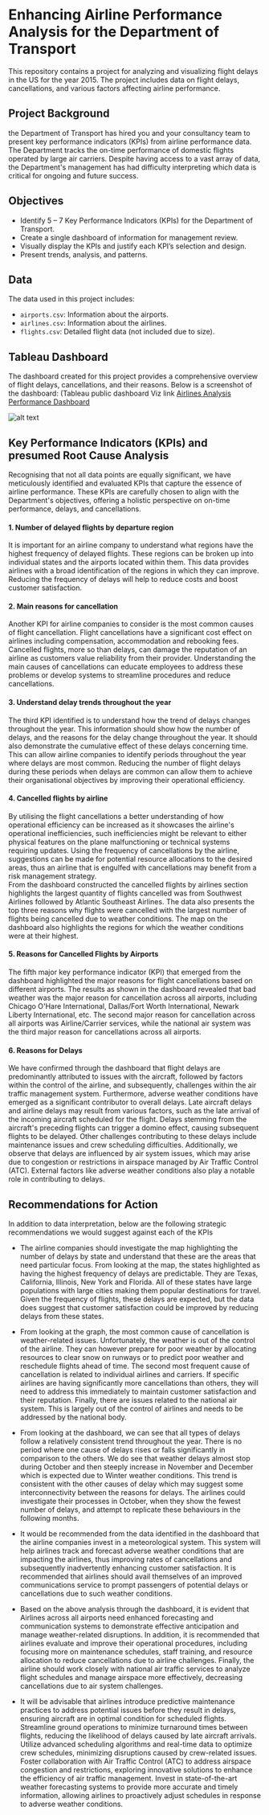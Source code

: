 # Enhancing Airline Performance Analysis for the Department of Transport
This repository contains a project for analyzing and visualizing flight delays in the US for the year 2015. The project includes data on flight delays, cancellations, and various factors affecting airline performance.

## Project Background
the Department of Transport has hired you and your consultancy team to present key performance indicators (KPIs) from airline performance data. The Department tracks the on-time performance of domestic flights operated by large air carriers. Despite having access to a vast array of data, the Department's management has had difficulty interpreting which data is critical for ongoing and future success.

## Objectives
- Identify 5 – 7 Key Performance Indicators (KPIs) for the Department of Transport.
- Create a single dashboard of information for management review.
- Visually display the KPIs and justify each KPI’s selection and design.
- Present trends, analysis, and patterns.

## Data
The data used in this project includes:
- `airports.csv`: Information about the airports.
- `airlines.csv`: Information about the airlines.
- `flights.csv`: Detailed flight data (not included due to size).

## Tableau Dashboard
The dashboard created for this project provides a comprehensive overview of flight delays, cancellations, and their reasons. Below is a screenshot of the dashboard:
(Tableau public dashboard Viz link [Airlines Analysis Performance Dashboard]([https://github.com/rishav21r/Scraping-IMDB-Review-in-R](https://public.tableau.com/views/AirlineanalysisPerformanceDashboard/FlightsDelay?:language=en-US&:sid=&:display_count=n&:origin=viz_share_link))

![alt text][logo]

[logo]: dashboard/flightsdelaydashboard.png "Flights Delay Dashboard"

## Key Performance Indicators (KPIs) and presumed Root Cause Analysis
Recognising that not all data points are equally significant, we have meticulously identified and evaluated KPIs that capture the essence of airline performance. These KPIs are carefully chosen to align with the Department's objectives, offering a holistic perspective on on-time performance, delays, and cancellations.

#### 1. Number of delayed flights by departure region
It is important for an airline company to understand what regions have the highest frequency of delayed flights. These regions can be broken up into individual states and the airports located within them. This data provides airlines with a broad identification of the regions in which they can improve. Reducing the frequency of delays will help to reduce costs and boost customer satisfaction.

#### 2. Main reasons for cancellation
Another KPI for airline companies to consider is the most common causes of flight cancellation. Flight cancellations have a significant cost effect on airlines including compensation, accommodation and rebooking fees. Cancelled flights, more so than delays, can damage the reputation of an airline as customers value reliability from their provider. Understanding the main causes of cancellations can educate employees to address these problems or develop systems to streamline procedures and reduce cancellations.

#### 3. Understand delay trends throughout the year
The third KPI identified is to understand how the trend of delays changes throughout the year. This information should show how the number of delays, and the reasons for the delay change throughout the year. It should also demonstrate the cumulative effect of these delays concerning time. This can allow airline companies to identify periods throughout the year where delays are most common. Reducing the number of flight delays during these periods when delays are common can allow them to achieve their organisational objectives by improving their operational efficiency.

#### 4. Cancelled flights by airline
By utilising the flight cancellations a better understanding of how operational efficiency can be increased as it showcases the airline's operational inefficiencies, such inefficiencies might be relevant to either physical features on the plane malfunctioning or technical systems requiring updates. Using the frequency of cancellations by the airline, suggestions can be made for potential resource allocations to the desired areas, thus an airline that is engulfed with cancellations may benefit from a risk management strategy.  
From the dashboard constructed the cancelled flights by airlines section highlights the largest quantity of flights cancelled was from Southwest Airlines followed by Atlantic Southeast Airlines. The data also presents the top three reasons why flights were cancelled with the largest number of flights being cancelled due to weather conditions. The map on the dashboard also highlights the regions for which the weather conditions were at their highest.

#### 5. Reasons for Cancelled Flights by Airports 
The fifth major key performance indicator (KPI) that emerged from the dashboard highlighted the major reasons for flight cancellations based on different airports. The results as shown in the dashboard revealed that bad weather was the major reason for cancellation across all airports, including Chicago O'Hare International, Dallas/Fort Worth International, Newark Liberty International, etc. The second major reason for cancellation across all airports was Airline/Carrier services, while the national air system was the third major reason for cancellations across all airports.  
 
#### 6. Reasons for Delays

We have confirmed through the dashboard that flight delays are predominantly attributed to issues with the aircraft, followed by factors within the control of the airline, and subsequently, challenges within the air traffic management system. Furthermore, adverse weather conditions have emerged as a significant contributor to overall delays.
Late aircraft delays and airline delays may result from various factors, such as the late arrival of the incoming aircraft scheduled for the flight. Delays stemming from the aircraft's preceding flights can trigger a domino effect, causing subsequent flights to be delayed. Other challenges contributing to these delays include maintenance issues and crew scheduling difficulties.
Additionally, we observe that delays are influenced by air system issues, which may arise due to congestion or restrictions in airspace managed by Air Traffic Control (ATC). External factors like adverse weather conditions also play a notable role in contributing to delays.

## Recommendations for Action
In addition to data interpretation, below are the following strategic recommendations we would suggest against each of the KPIs

- The airline companies should investigate the map highlighting the number of delays by state and understand that these are the areas that need particular focus. From looking at the map, the states highlighted as having the highest frequency of delays are predictable. They are Texas, California, Illinois, New York and Florida. All of these states have large populations with large cities making them popular destinations for travel. Given the frequency of flights, these delays are expected, but the data does suggest that customer satisfaction could be improved by reducing delays from these states.

- From looking at the graph, the most common cause of cancellation is weather-related issues. Unfortunately, the weather is out of the control of the airline. They can however prepare for poor weather by allocating resources to clear snow on runways or to predict poor weather and reschedule flights ahead of time. The second most frequent cause of cancellation is related to individual airlines and carriers. If specific airlines are having significantly more cancellations than others, they will need to address this immediately to maintain customer satisfaction and their reputation. Finally, there are issues related to the national air system. This is largely out of the control of airlines and needs to be addressed by the national body.

- From looking at the dashboard, we can see that all types of delays follow a relatively consistent trend throughout the year. There is no period where one cause of delays rises or falls significantly in comparison to the others. We do see that weather delays almost stop during October and then steeply increase in November and December which is expected due to Winter weather conditions. This trend is consistent with the other causes of delay which may suggest some interconnectivity between the reasons for delays. The airlines could investigate their processes in October, when they show the fewest number of delays, and attempt to replicate these behaviours in the following months.
 
- It would be recommended from the data identified in the dashboard that the airline companies invest in a meteorological system. This system will help airlines track and forecast adverse weather conditions that are impacting the airlines, thus improving rates of cancellations and subsequently inadvertently enhancing customer satisfaction. It is recommended that airlines should avail themselves of an improved communications service to prompt passengers of potential delays or cancellations due to such weather conditions.  
 
- Based on the above analysis through the dashboard, it is evident that Airlines across all airports need enhanced forecasting and communication systems to demonstrate effective anticipation and manage weather-related disruptions. In addition, it is recommended that airlines evaluate and improve their operational procedures, including focusing more on maintenance schedules, staff training, and resource allocation to reduce cancellations due to airline challenges. Finally, the airline should work closely with national air traffic services to analyze flight schedules and manage airspace more effectively, decreasing cancellations due to air system challenges. 

- It will be advisable that airlines introduce predictive maintenance practices to address potential issues before they result in delays, ensuring aircraft are in optimal condition for scheduled flights. Streamline ground operations to minimize turnaround times between flights, reducing the likelihood of delays caused by late aircraft arrivals. Utilize advanced scheduling algorithms and real-time data to optimize crew schedules, minimizing disruptions caused by crew-related issues. Foster collaboration with Air Traffic Control (ATC) to address airspace congestion and restrictions, exploring innovative solutions to enhance the efficiency of air traffic management. Invest in state-of-the-art weather forecasting systems to provide more accurate and timely information, allowing airlines to proactively adjust schedules in response to adverse weather conditions.



